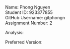 Name: Phong Nguyen <br>
Student ID: 923377855 <br>
GitHub Username: gitphongn <br>
Assignment Number: 2

Analysis:


Preferred Version:
